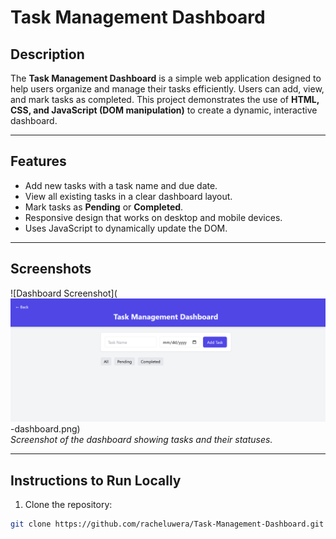 # Task Management Dashboard

## Description
The **Task Management Dashboard** is a simple web application designed to help users organize and manage their tasks efficiently. Users can add, view, and mark tasks as completed. This project demonstrates the use of **HTML, CSS, and JavaScript (DOM manipulation)** to create a dynamic, interactive dashboard.

---

## Features
- Add new tasks with a task name and due date.
- View all existing tasks in a clear dashboard layout.
- Mark tasks as **Pending** or **Completed**.
- Responsive design that works on desktop and mobile devices.
- Uses JavaScript to dynamically update the DOM.

---

## Screenshots
![Dashboard Screenshot](![alt text](image.png)-dashboard.png)  
*Screenshot of the dashboard showing tasks and their statuses.*

---

## Instructions to Run Locally
1. Clone the repository:
```bash
git clone https://github.com/racheluwera/Task-Management-Dashboard.git
